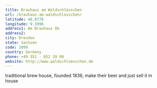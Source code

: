 ```yaml
---
title: Brauhaus am Waldschlösschen
url: /brauhaus-am-waldschlosschen/
latitude: 48.0778
longitude: 9.3996
address1: Am Brauhaus 8b
address2: 
city: Dresden
state: Sachsen
code: 1099
country: Germany
phone: +49 351 - 652 39 00
website: http://www.waldschloesschen.de
---
```

traditional brew house, founded 1836, make their beer and just sell it in house
